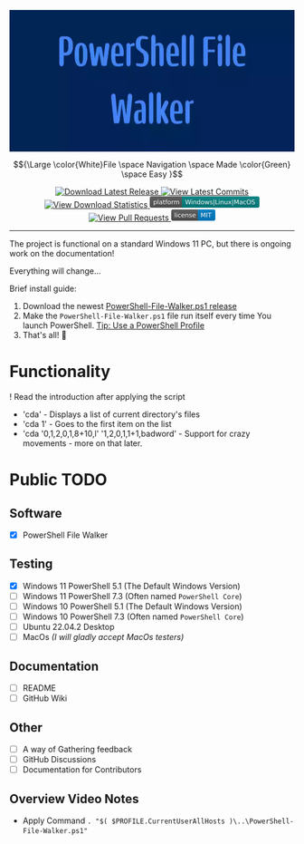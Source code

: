 <img
  align="center"
  src=".\GitHub-Assets\Banner.webp"
  width="1200"
  height="250"
  alt="Banner With 'PowerShell File Walker' Text"
/>

$${\Large \color{White}File \space Navigation \space Made \color{Green} \space Easy }$$

<p align="center">

  <a href="https://github.com/JakuWorks/Powershell-File-Walker/releases">
    <img
      src="https://img.shields.io/github/v/release/JakuWorks/PowerShell-File-Walker"
      alt="Download Latest Release"
    />
  </a>

  <a href="https://github.com/JakuWorks/Powershell-File-Walker/commits/main">
    <img
      src="https://img.shields.io/github/last-commit/JakuWorks/PowerShell-File-Walker/main"
      alt="View Latest Commits"
    />
  </a>

  <a href="https://hanadigital.github.io/grev/?user=jakuworks&repo=powershell-file-walker">
    <img
      src="https://img.shields.io/github/downloads/JakuWorks/PowerShell-File-Walker/total"
      alt="View Download Statistics"
    />
  </a>

  <!-- TODO ADD A MEANINGFUL HREF -->
  <a>
    <img
        src=".\GitHub-Assets\platform-Windows_Linux_MacOS-008080.svg"
       width="194"
        height="20"
       alt="Supported Platforms: Windows, Linux, MacOs"
      />
  </a>

  <a href="https://github.com/JakuWorks/Powershell-File-Walker/pulls">
    <img
      src="https://img.shields.io/badge/PRs-welcome-brightgreen.svg"
      alt="View Pull Requests"
    />
  </a>

  <a href="https://github.com/JakuWorks/Powershell-File-Walker/blob/main/LICENSE">
    <img
      src=".\GitHub-Assets\license-MIT-blue.svg"
      width="78"
      height="20s"
      alt="View License File"
    />
  </a>
</p>

---

The project is functional on a standard Windows 11 PC, but there is ongoing work on the documentation!

Everything will change...

Brief install guide:

1. Download the newest [PowerShell-File-Walker.ps1 release](https://github.com/JakuWorks/Powershell-File-Walker/releases/tag/v1.0.0)
2. Make the `PowerShell-File-Walker.ps1` file run itself every time You launch
   PowerShell. [Tip: Use a PowerShell Profile](https://learn.microsoft.com/en-us/powershell/module/microsoft.powershell.core/about/about_profiles)
3. That's all! :tada:

# Functionality

! Read the introduction after applying the script

- 'cda' - Displays a list of current directory's files
- 'cda 1' - Goes to the first item on the list
- 'cda '0,1,2,0,1,8+10,l' '1,2,0,1,1+1,badword' - Support for crazy movements - more on that later.

# Public TODO

## Software

- [x] PowerShell File Walker

## Testing

- [x] Windows 11 PowerShell 5.1 (The Default Windows Version)
- [ ] Windows 11 PowerShell 7.3 (Often named `PowerShell Core`)
- [ ] Windows 10 PowerShell 5.1 (The Default Windows Version)
- [ ] Windows 10 PowerShell 7.3 (Often named `PowerShell Core`)
- [ ] Ubuntu 22.04.2 Desktop
- [ ] MacOs _(I will gladly accept MacOs testers)_

## Documentation

- [ ] README
- [ ] GitHub Wiki

## Other

- [ ] A way of Gathering feedback
- [ ] GitHub Discussions
- [ ] Documentation for Contributors

## Overview Video Notes

- Apply Command `. "$( $PROFILE.CurrentUserAllHosts )\..\PowerShell-File-Walker.ps1"`
